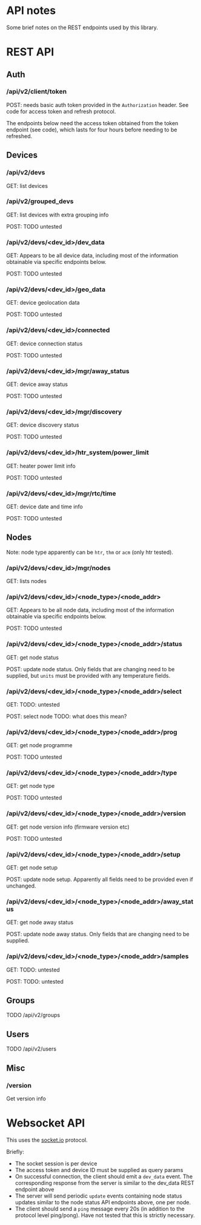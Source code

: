 # API notes
Some brief notes on the REST endpoints used by this library.

# REST API

## Auth

### /api/v2/client/token
POST: needs basic auth token provided in the `Authorization` header. See code
for access token and refresh protocol.

The endpoints below need the access token obtained from the token endpoint (see
code), which lasts for four hours before needing to be refreshed.

## Devices

### /api/v2/devs
GET: list devices

### /api/v2/grouped_devs
GET: list devices with extra grouping info

POST: TODO untested

### /api/v2/devs/<dev_id>/dev_data
GET: Appears to be all device data, including most of the information obtainable
via specific endpoints below.

POST: TODO untested

### /api/v2/devs/<dev_id>/geo_data
GET: device geolocation data

POST: TODO untested

### /api/v2/devs/<dev_id>/connected
GET: device connection status

POST: TODO untested

### /api/v2/devs/<dev_id>/mgr/away_status
GET: device away status

POST: TODO untested

### /api/v2/devs/<dev_id>/mgr/discovery
GET: device discovery status

POST: TODO untested

### /api/v2/devs/<dev_id>/htr_system/power_limit
GET: heater power limit info

POST: TODO untested

### /api/v2/devs/<dev_id>/mgr/rtc/time
GET: device date and time info

POST: TODO untested

## Nodes
Note: node type apparently can be `htr`, `thm` or `acm` (only htr tested).

### /api/v2/devs/<dev_id>/mgr/nodes
GET: lists nodes

### /api/v2/devs/<dev_id>/<node_type>/<node_addr>
GET: Appears to be all node data, including most of the information obtainable
via specific endpoints below.

POST: TODO untested

### /api/v2/devs/<dev_id>/<node_type>/<node_addr>/status
GET: get node status

POST: update node status. Only fields that are changing need to be supplied,
but `units` must be provided with any temperature fields.

### /api/v2/devs/<dev_id>/<node_type>/<node_addr>/select
GET: TODO: untested

POST: select node TODO: what does this mean?

### /api/v2/devs/<dev_id>/<node_type>/<node_addr>/prog
GET: get node programme

POST: TODO untested

### /api/v2/devs/<dev_id>/<node_type>/<node_addr>/type
GET: get node type

POST: TODO untested

### /api/v2/devs/<dev_id>/<node_type>/<node_addr>/version
GET: get node version info (firmware version etc)

POST: TODO untested

### /api/v2/devs/<dev_id>/<node_type>/<node_addr>/setup
GET: get node setup

POST: update node setup. Apparently all fields need to be provided even if
unchanged.

### /api/v2/devs/<dev_id>/<node_type>/<node_addr>/away_status
GET: get node away status

POST: update node away status. Only fields that are changing need to be
supplied.

### /api/v2/devs/<dev_id>/<node_type>/<node_addr>/samples
GET: TODO: untested

POST: TODO: untested

## Groups
TODO /api/v2/groups

## Users
TODO /api/v2/users

## Misc

### /version

Get version info

# Websocket API
This uses the [socket.io] protocol.

Briefly:
* The socket session is per device
* The access token and device ID must be supplied as query params
* On successful connection, the client should emit a `dev_data` event. The
  corresponding response from the server is similar to the dev_data REST
  endpoint above
* The server will send periodic `update` events containing node status updates
  similar to the node status API endpoints above, one per node.
* The client should send a `ping` message every 20s (in addition to the protocol
  level ping/pong). Have not tested that this is strictly necessary.

[socket.io]: https://socket.io/
